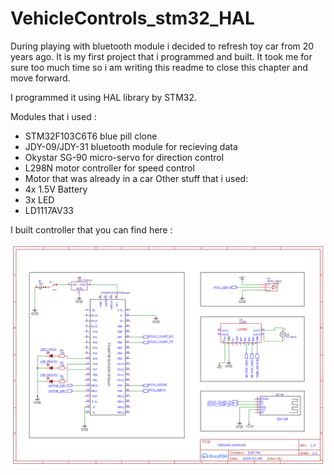 # VehicleControls_stm32_HAL

During playing with bluetooth module i decided to refresh toy car from 20 years ago. It is my first project that i programmed and built.
It took me for sure too much time so i am writing this readme to close this chapter and move forward.

I programmed it using HAL library by STM32.

Modules that i used :
- STM32F103C6T6 blue pill clone
- JDY-09/JDY-31 bluetooth module for recieving data
- Okystar SG-90 micro-servo for direction control
- L298N motor controller for speed control 
- Motor that was already in a car
Other stuff that i used:
- 4x 1.5V Battery
- 3x LED
- LD1117AV33

I built controller that you can find here :

![alt text](https://github.com/Roju667/VehicleControls_stm32_HAL/blob/main/Schematic_Vehicle%20controls_2022-01-06.png?raw=true)
